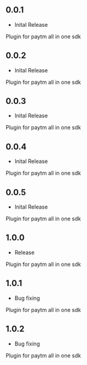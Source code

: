 ## 0.0.1

- Inital Release

Plugin for paytm all in one sdk

## 0.0.2

- Inital Release

Plugin for paytm all in one sdk

## 0.0.3

- Inital Release

Plugin for paytm all in one sdk

## 0.0.4

- Inital Release

Plugin for paytm all in one sdk

## 0.0.5

- Inital Release

Plugin for paytm all in one sdk

## 1.0.0

- Release

Plugin for paytm all in one sdk

## 1.0.1

- Bug fixing

Plugin for paytm all in one sdk

## 1.0.2

- Bug fixing

Plugin for paytm all in one sdk
